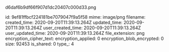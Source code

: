 d6daf6b9df66f907d1dc20407c000d33.png

id: 9ef81ffbcf224181be7079047f9a5f58
mime: image/png
filename: 
created_time: 2020-09-20T11:39:13.264Z
updated_time: 2020-09-20T11:39:13.264Z
user_created_time: 2020-09-20T11:39:13.264Z
user_updated_time: 2020-09-20T11:39:13.264Z
file_extension: png
encryption_cipher_text: 
encryption_applied: 0
encryption_blob_encrypted: 0
size: 92453
is_shared: 0
type_: 4